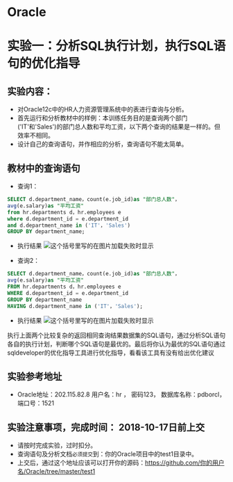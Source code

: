 # Oracle
# 实验一：分析SQL执行计划，执行SQL语句的优化指导

## 实验内容：
- 对Oracle12c中的HR人力资源管理系统中的表进行查询与分析。
- 首先运行和分析教材中的样例：本训练任务目的是查询两个部门('IT'和'Sales')的部门总人数和平均工资，以下两个查询的结果是一样的。但效率不相同。
- 设计自己的查询语句，并作相应的分析，查询语句不能太简单。

## 教材中的查询语句

- 查询1：

```SQL
SELECT d.department_name，count(e.job_id)as "部门总人数"，
avg(e.salary)as "平均工资"
from hr.departments d，hr.employees e
where d.department_id = e.department_id
and d.department_name in ('IT'，'Sales')
GROUP BY department_name;
```
- 执行结果
![这个括号里写的在图片加载失败时显示](图片网址)

- 查询2：
```SQL
SELECT d.department_name，count(e.job_id)as "部门总人数"，
avg(e.salary)as "平均工资"
FROM hr.departments d，hr.employees e
WHERE d.department_id = e.department_id
GROUP BY department_name
HAVING d.department_name in ('IT'，'Sales');
```
- 执行结果
![这个括号里写的在图片加载失败时显示](图片网址)

执行上面两个比较复杂的返回相同查询结果数据集的SQL语句，通过分析SQL语句各自的执行计划，判断哪个SQL语句是最优的。最后将你认为最优的SQL语句通过sqldeveloper的优化指导工具进行优化指导，看看该工具有没有给出优化建议

## 实验参考地址
- Oracle地址：202.115.82.8 用户名：hr ， 密码123， 数据库名称：pdborcl，端口号：1521


## 实验注意事项，完成时间： 2018-10-17日前上交
- 请按时完成实验，过时扣分。
- 查询语句及分析文档`必须提交`到：你的Oracle项目中的test1目录中。
- 上交后，通过这个地址应该可以打开你的源码：https://github.com/你的用户名/Oracle/tree/master/test1

